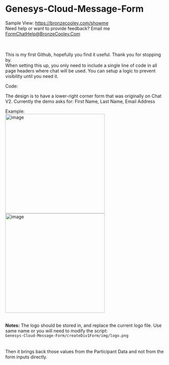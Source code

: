 # Genesys-Cloud-Message-Form

Sample View:
<a href="https://bronzecooley.com/showme">https://bronzecooley.com/showme</a>
<br>
Need help or want to provide feedback? Email me <a href="mailto:FormChatHelp@BronzeCooley.Com">FormChatHelp@BronzeCooley.Com</a>

<br><br>
This is my first Github, hopefully you find it useful. Thank you for stopping by.
<br>
When setting this up, you only need to include a single line of code in all page headers where chat will be used. You can setup a logic to prevent visibility until you need it.

Code:<br>
<code><script src="Genesys-Cloud-Message-Form-main/createDIV1Form/js/setup.js" type="text/javascript"></script></code>

The design is to have a lower-right corner form that was originally on Chat V2. 
Currently the demo asks for: First Name, Last Name, Email Address

Example:<br>
<img width="312" alt="image" src="https://github.com/user-attachments/assets/736e8a23-23f2-4049-9975-268eec5ff881" />  <img width="312" alt="image" src="https://github.com/user-attachments/assets/5fc412c4-aa63-41fb-9d82-45d80908c86b" />


<br>
<b>Notes:</b> The logo should be stored in, and replace the current logo file. Use same name or you will need to modify the script:<br>
<code>Genesys-Cloud-Message-Form/createDiv1Form/img/logo.png</code>
<br><br><br>
Then it brings back those values from the Participant Data and not from the form inputs directly.

 
